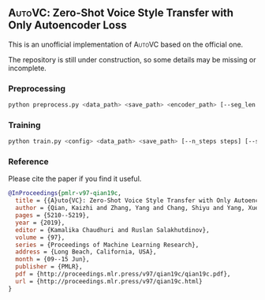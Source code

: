 ## <span style="font-variant:small-caps;">AutoVC</span>: Zero-Shot Voice Style Transfer with Only Autoencoder Loss

This is an unofficial implementation of <span style="font-variant:small-caps;">AutoVC</span> based on the official one.

The repository is still under construction, so some details may be missing or incomplete.

### Preprocessing

```bash
python preprocess.py <data_path> <save_path> <encoder_path> [--seg_len seg] [--n_workers workers]
```

### Training

```bash
python train.py <config> <data_path> <save_path> [--n_steps steps] [--save_steps save] [--log_steps log] [--batch_size batch] [--seg_len seg]
```

### Reference

Please cite the paper if you find it useful.

```bib
@InProceedings{pmlr-v97-qian19c,
  title = {{A}uto{VC}: Zero-Shot Voice Style Transfer with Only Autoencoder Loss},
  author = {Qian, Kaizhi and Zhang, Yang and Chang, Shiyu and Yang, Xuesong and Hasegawa-Johnson, Mark},
  pages = {5210--5219},
  year = {2019},
  editor = {Kamalika Chaudhuri and Ruslan Salakhutdinov},
  volume = {97},
  series = {Proceedings of Machine Learning Research},
  address = {Long Beach, California, USA},
  month = {09--15 Jun},
  publisher = {PMLR},
  pdf = {http://proceedings.mlr.press/v97/qian19c/qian19c.pdf},
  url = {http://proceedings.mlr.press/v97/qian19c.html}
}
```
